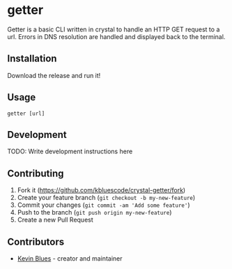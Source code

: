 # getter

Getter is a basic CLI written in crystal to handle an HTTP GET request to a url.
Errors in DNS resolution are handled and displayed back to the terminal.

## Installation

Download the release and run it!

## Usage

`getter [url]`

## Development

TODO: Write development instructions here

## Contributing

1. Fork it (<https://github.com/kbluescode/crystal-getter/fork>)
2. Create your feature branch (`git checkout -b my-new-feature`)
3. Commit your changes (`git commit -am 'Add some feature'`)
4. Push to the branch (`git push origin my-new-feature`)
5. Create a new Pull Request

## Contributors

- [Kevin Blues](https://github.com/kbluescode) - creator and maintainer
